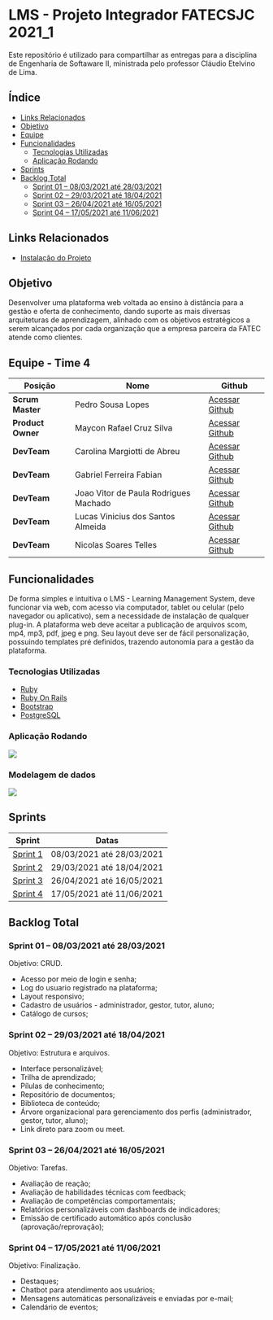 # LMS - Projeto Integrador FATECSJC 2021_1

Este repositório é utilizado para compartilhar as entregas para a disciplina de Engenharia de Softaware II, ministrada pelo professor Cláudio Etelvino de Lima.

## Índice
  - [Links Relacionados](#links-relacionados)
  - [Objetivo](#objetivo)
  - [Equipe](#equipe---time-4)
  - [Funcionalidades](#funcionalidades)
    - [Tecnologias Utilizadas](#tecnologias-utilizadas)
    - [Aplicação Rodando](#aplicação-rodando)
  - [Sprints](#sprints)
  - [Backlog Total](#backlog-total)
    - [Sprint 01 – 08/03/2021 até 28/03/2021](#sprint-01--08032021-até-28032021)
    - [Sprint 02 – 29/03/2021 até 18/04/2021](#sprint-02--29032021-até-18042021)
    - [Sprint 03 – 26/04/2021 até 16/05/2021]($sprint-03--26042021-até-16052021)
    - [Sprint 04 – 17/05/2021 até 11/06/2021](#sprint-04--17052021-até-11062021)

## Links Relacionados
 - [Instalação do Projeto](README.INSTALLATION.md)

## Objetivo

Desenvolver uma plataforma web voltada ao ensino à distância para a gestão e oferta de conhecimento, dando suporte as mais diversas arquiteturas de aprendizagem, alinhado com os objetivos estratégicos a serem alcançados por cada organização que a empresa parceira da FATEC atende como clientes.

## Equipe - Time 4


Posição | Nome | Github
------------ | ------------ | -------------
**Scrum Master** | Pedro Sousa Lopes | [Acessar Github](https://github.com/PedroSousaLopes)
**Product Owner**| Maycon Rafael Cruz Silva | [Acessar Github](https://github.com/PedroSousaLopes)
**DevTeam**  | Carolina Margiotti de Abreu | [Acessar Github](https://github.com/CarolinaMargiotti)
**DevTeam**  | Gabriel Ferreira Fabian | [Acessar Github](https://github.com/gabriel-fabian)
**DevTeam**  | Joao Vitor de Paula Rodrigues Machado | [Acessar Github](https://github.com/Joaoom9596)
**DevTeam**  | Lucas Vinicius dos Santos Almeida| [Acessar Github](https://github.com/lucasvns)
**DevTeam**  | Nicolas Soares Telles | [Acessar Github](https://github.com/nicolastelles)

## Funcionalidades

De forma simples e intuitiva o LMS - Learning Management System, deve funcionar via web, com acesso via computador, tablet ou celular (pelo navegador ou aplicativo), sem a necessidade de instalação de qualquer plug-in. A plataforma web deve aceitar a publicação de arquivos scom, mp4, mp3, pdf, jpeg e png. Seu layout deve ser de fácil personalização, possuindo templates pré definidos, trazendo autonomia para a gestão da plataforma.

### Tecnologias Utilizadas
  - [Ruby](https://www.ruby-lang.org/pt/)
  - [Ruby On Rails](https://rubyonrails.org/)
  - [Bootstrap](https://getbootstrap.com/)
  - [PostgreSQL](https://www.postgresql.org/)

### Aplicação Rodando
![](https://media.giphy.com/media/t1Z3oWGWICHB1UNbSK/giphy.gif)
### Modelagem de dados
![](https://github.com/EquipeJerso/learning_management_system/blob/master/Modelagem%20de%20dados.jpg)
## Sprints

Sprint | Datas
------------ | -------------
[Sprint 1](https://github.com/EquipeJerso/learning_management_system/blob/Sprint-1/README.md) | 08/03/2021 até 28/03/2021
[Sprint 2](https://github.com/EquipeJerso/learning_management_system/blob/Sprint-2/README.md) | 29/03/2021 até 18/04/2021
[Sprint 3](https://github.com/EquipeJerso/learning_management_system/tree/Sprint-3/README.md) | 26/04/2021 até 16/05/2021
[Sprint 4]() | 17/05/2021 até 11/06/2021

## Backlog Total


### Sprint 01 – 08/03/2021 até 28/03/2021
Objetivo: CRUD.

-	Acesso por meio de login e senha;
-	Log do usuario registrado na plataforma;
-	Layout responsivo;
-	Cadastro de usuários - administrador, gestor, tutor, aluno;
-	Catálogo de cursos;


### Sprint 02 – 29/03/2021 até 18/04/2021
Objetivo: Estrutura e arquivos.

-	Interface personalizável;
-	Trilha de aprendizado;
-	Pílulas de conhecimento;
-	Repositório de documentos;
-	Biblioteca de conteúdo;
-	Árvore organizacional para gerenciamento dos perfis (administrador, gestor, tutor, aluno);
-	Link direto para zoom ou meet.

### Sprint 03 – 26/04/2021 até 16/05/2021
Objetivo: Tarefas.

-	Avaliação de reação;
-	Avaliação de habilidades técnicas com feedback;
-	Avaliação de competências comportamentais;
-	Relatórios personalizáveis com dashboards de indicadores;
-	Emissão de certificado automático após conclusão (aprovação/reprovação);

### Sprint 04 – 17/05/2021 até 11/06/2021
Objetivo: Finalização.

-	Destaques;
-	Chatbot para atendimento aos usuários;
-	Mensagens automáticas personalizáveis e enviadas por e-mail;
-	Calendário de eventos;

